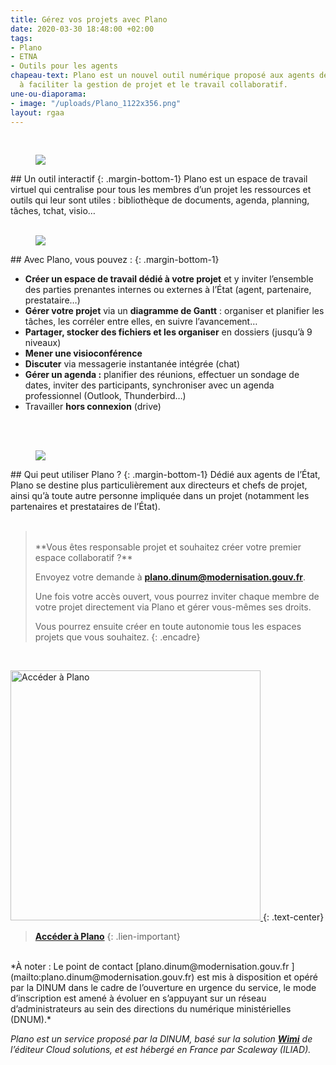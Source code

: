 ```yaml
---
title: Gérez vos projets avec Plano
date: 2020-03-30 18:48:00 +02:00
tags:
- Plano
- ETNA
- Outils pour les agents
chapeau-text: Plano est un nouvel outil numérique proposé aux agents de l’État, destiné
  à faciliter la gestion de projet et le travail collaboratif.
une-ou-diaporama:
- image: "/uploads/Plano_1122x356.png"
layout: rgaa
---
```


<br>

<figure class='image-left' style='width: 7%;'>
<img src="/uploads/swiss-army-knife_bleu.png"/>
</figure>## Un outil interactif 
{: .margin-bottom-1} 
Plano est un espace de travail virtuel qui centralise pour tous les membres d’un projet les ressources et outils qui leur sont utiles : bibliothèque de documents, agenda, planning, tâches, tchat, visio…
<br>
<br>



<figure class='image-left' style='width: 6%;'>
<img src="/uploads/picto-intervention.png"/>
</figure>## Avec Plano, vous pouvez :
{: .margin-bottom-1}

* **Créer un espace de travail dédié à votre projet** et y inviter l’ensemble des parties prenantes internes ou externes à l’État (agent, partenaire, prestataire…)
* **Gérer votre projet** via un **diagramme de Gantt** : organiser et planifier les tâches, les corréler entre elles, en suivre l’avancement…
* **Partager, stocker des fichiers et les organiser** en dossiers (jusqu’à 9 niveaux)
* **Mener une visioconférence** 
* **Discuter** via messagerie instantanée intégrée (chat)
* **Gérer un agenda :** planifier des réunions, effectuer un sondage de dates, inviter des participants, synchroniser avec un agenda professionnel (Outlook, Thunderbird…)
* Travailler **hors connexion** (drive)
<br>
<br>



<figure class='image-left' style='width: 6%;'>
<img src="/uploads/group-bleu.png"/>
</figure>## Qui peut utiliser Plano ?
{: .margin-bottom-1}
Dédié aux agents de l’État, Plano se destine plus particulièrement aux directeurs et chefs de projet, ainsi qu’à toute autre personne impliquée dans un projet (notamment les partenaires et prestataires de l’État).
<br>
<br>

> <br> 
> **Vous êtes responsable projet et souhaitez créer votre premier espace collaboratif ?**
>
> Envoyez votre demande à [**plano.dinum@modernisation.gouv.fr**](mailto:plano.dinum@modernisation.gouv.fr). 
>
> Une fois votre accès ouvert, vous pourrez inviter chaque membre de votre projet directement via Plano et gérer vous-mêmes ses droits. 
>
> Vous pourrez ensuite créer en toute autonomie tous les espaces projets que vous souhaitez.
{: .encadre}

<br>

<a href="https://plano.numerique.gouv.fr/"><img src="/uploads/capture-plano-500contour.png" width="400" alt="Accéder à Plano"/>
</a>
{: .text-center}
> [**Accéder à Plano**](https://plano.numerique.gouv.fr/)
{: .lien-important}

<br>
*À noter : Le point de contact [plano.dinum@modernisation.gouv.fr ](mailto:plano.dinum@modernisation.gouv.fr) est mis à disposition et opéré par la DINUM dans le cadre de l’ouverture en urgence du service, le mode d’inscription est amené à évoluer en s’appuyant sur un réseau d’administrateurs au sein des directions du numérique ministérielles (DNUM).*

*Plano est un service proposé par la DINUM, basé sur la solution [**Wimi**](https://www.wimi-teamwork.com/fr/) de l’éditeur Cloud solutions, et est hébergé en France par Scaleway (ILIAD).*